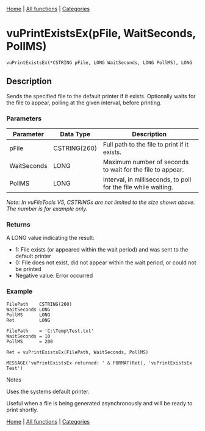 [Home](../index.md) | [All functions](index.md) | [Categories](../categories/index.md)

# vuPrintExistsEx(pFile, WaitSeconds, PollMS)

```Prototype
vuPrintExistsEx(*CSTRING pFile, LONG WaitSeconds, LONG PollMS), LONG
```


## Description
Sends the specified file to the default printer if it exists. Optionally waits for the file to appear, polling at the given interval, before printing.

### Parameters

| Parameter    | Data Type    | Description                                                                 |
|--------------|--------------|-----------------------------------------------------------------------------|
| pFile        | CSTRING(260) | Full path to the file to print if it exists.                                |
| WaitSeconds  | LONG         | Maximum number of seconds to wait for the file to appear.                   |
| PollMS       | LONG         | Interval, in milliseconds, to poll for the file while waiting.              |

_Note: In vuFileTools V5, CSTRINGs are not limited to the size shown above. The number is for example only._

### Returns
A LONG value indicating the result:

- 1: File exists (or appeared within the wait period) and was sent to the default printer  
- 0: File does not exist, did not appear within the wait period, or could not be printed  
- Negative value: Error occurred  

### Example

```Clarion
FilePath    CSTRING(260)
WaitSeconds LONG
PollMS      LONG
Ret         LONG

FilePath    = 'C:\Temp\Test.txt'
WaitSeconds = 10
PollMS      = 200

Ret = vuPrintExistsEx(FilePath, WaitSeconds, PollMS)

MESSAGE('vuPrintExistsEx returned: ' & FORMAT(Ret), 'vuPrintExistsEx Test')

```
Notes

Uses the systems default printer.

Useful when a file is being generated asynchronously and will be ready to print shortly.

[Home](../index.md) | [All functions](index.md) | [Categories](../categories/index.md)
